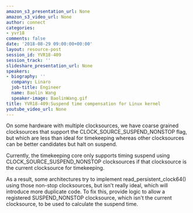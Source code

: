 ```yaml
---
amazon_s3_presentation_url: None
amazon_s3_video_url: None
author: connect
categories:
- yvr18
comments: false
date: '2018-08-29 09:00:00+00:00'
layout: resource-post
session_id: YVR18-409
session_track: ''
slideshare_presentation_url: None
speakers:
- biography: ''
  company: Linaro
  job-title: Engineer
  name: Baolin Wang
  speaker-image: BaolinWang.gif
title: YVR18-409:Suspend time compensation for Linux kernel
youtube_video_url: None
---
```


On some hardware with multiple clocksources, we have coarse grained clocksources that support the CLOCK_SOURCE_SUSPEND_NONSTOP flag, but which are less than ideal for timekeeping whereas other clocksources can be better candidates but halt on suspend.

Currently, the timekeeping core only supports timing suspend using CLOCK_SOURCE_SUSPEND_NONSTOP clocksources if that clocksource is the current clocksource for timekeeping.

As a result, some architectures try to implement read_persistent_clock64() using those non-stop clocksources, but isn't really ideal, which will introduce more duplicate code. To fix this, provide logic to allow a registered SUSPEND_NONSTOP clocksource, which isn't the current clocksource, to be used to calculate the suspend time.